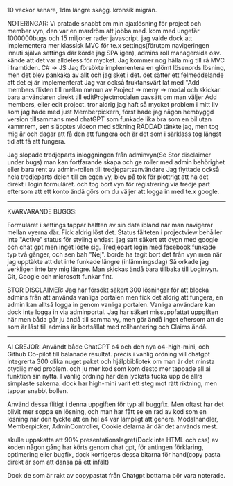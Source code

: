 10 veckor senare, 1dm längre skägg. kronsik migrän. 

NOTERINGAR:
Vi pratade snabbt om min ajaxlösning för project och member vyn, den var en mardröm att jobba med. kom med ungefär 1000000bugs och 15 miljoner rader javascript. 
jag valde dock att implementera mer klassisk MVC för te.x settings(förutom navigeringen innuti själva settings där körde jag SPA igen), admins roll managersida osv. kände att det var alldeless för mycket. Jag kommer nog hålla mig till rå MVC i framtiden. C# -> JS
Jag försökte implementera en glömt lösenords lösning, men det blev pankaka av allt och jag sket i det. det sätter ett felmeddelande att det ej är implementerat 
Jag var också fruktansvärt lat med "Add members flikten till mellan menun av Project -> meny -> modal och skickar bara användaren direkt till editProjectmodalen oavsätt om man väljer Add members, eller edit project. 
tror aldrig jag haft så mycket problem i mitt liv som jag hade med just Memberpickern, först hade jag någon hembyggd version tillsammans med chatGPT som funkade lika bra som en bil utan kammrem, sen släpptes videon med sökning RÄDDAD tänkte jag, men tog mig år och dagar att få den att fungera och är det som i särklass tog längst tid att få att fungera. 

Jag slopade tredjeparts inloggningen från adminvyn(Se Stor disclaimer under bugs) man kan fortfarande skapa och ge roller med admin behörighet eller bara rent av admin-rollen till tredjepartsanvändare 
Jag flyttade också hela tredjeparts delen till en egen vy, blev på tok för plottrigt att ha det direkt i login formuläret. och tog bort vyn för registrering via tredje part eftersom att ett konto ändå görs om du väljer att logga in med te.x google. 
___________________________________________________________________________________________________________________________________________________________________________________________________________________________________________________________________________________________________________________________________________________________________

KVARVARANDE BUGGS:

Formuläret i settings tappar hälften av sin data ibland när man navigerar mellan vyerna där. Fick aldrig löst det.
Status fälteten i projectview behåller inte "Active" status för styling endast. jag satt säkert ett dygn med google och chat gpt men inget löste sig.
Tredjepart login med facebook funkade typ två gånger, och sen bah "Nej". borde ha tagit bort det från vyn men när jag upptäkte att det inte funkade längre (inlämningsdag) Så orkade jag verkligen inte bry mig längre. Man skickas ändå bara tillbaka till Loginvyn. Git, Google och microsoft funkar fint. 

STOR DISCLAIMER: Jag har försökt säkert 300 lösningar för att blocka admins från att använda vanliga portalen men fick det aldrig att fungera, en admin kan alltså logga in genom vanliga portalen. 
Vanliga användare kan dock inte logga in via adminportal. Jag har säkert missuppfattat uppgiften här men båda går ju ändå till samma vy, men gör ändå inget eftersom att de som är låst till admins är bortsållat med rollhantering och Claims ändå. 
___________________________________________________________________________________________________________________________________________________________________________________________________________________________________________________________________________________________________________________________________________________________________

AI GREJOR: 
Användt både ChatGPT o4 och den nya o4-high-mini, och Github Co-pilot till balanade resultat. precis i vanlig ordning vill chatgpt integrerta 300 olika nuget paket och hjälpbibliotek om man är det minsta otydlig med problem. 
och ju mer kod som kom desto mer tappade all ai funktion sin nytta.
I vanlig ordning har den lyckats fucka upp de allra simplaste sakerna.
dock har high-mini varit ett steg mot rätt riktning, men tappar snabbt bollen.  

Använd dessa flitigt i denna uppgiften för typ all buggfix. Men oftast har det blivit mer soppa en lösning, och man har fått se en rad av kod som en lösning när den tyckte att en hel a4 var lämpligt att genera. 
Modalhandler, Memberpicker, AdminController, Cookie delarna är där det används mest. 

skulle uppskatta att 90% presentationslagret(Dock inte HTML och css) av koden någon gång har körts genom chat gpt, för antingen förklaring, optimering eller bugfix, dock korrigeras dessa bitarna för hand(copy pasta direkt är som att dansa på ett infält)

Dock de som är rakt av copypastat från Chatgpt bottarna bör vara noterade. 
